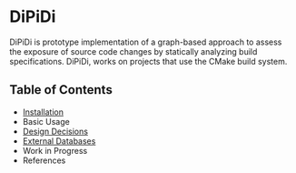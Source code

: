 # DiPiDi
DiPiDi is prototype implementation of a graph-based approach to assess the exposure of source code
changes by statically analyzing build specifications. DiPiDi, works on projects that use the CMake
build system.
## Table of Contents
- [Installation](./Installation/README.md)
- Basic Usage
- [Design Decisions](./Design/README.md)
- [External Databases](./Neo4j/README.md)
- Work in Progress
- References
